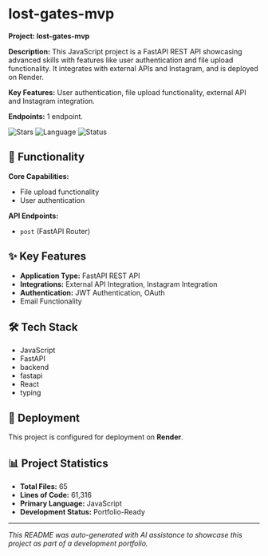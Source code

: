 # lost-gates-mvp

**Project: lost-gates-mvp**

**Description:** This JavaScript project is a FastAPI REST API showcasing advanced skills with features like user authentication and file upload functionality. It integrates with external APIs and Instagram, and is deployed on Render.

**Key Features:** User authentication, file upload functionality, external API and Instagram integration.

**Endpoints:** 1 endpoint.

![Stars](https://img.shields.io/badge/stars-1-yellow)
![Language](https://img.shields.io/badge/language-JavaScript-blue)
![Status](https://img.shields.io/badge/status-Portfolio-Ready-green)

## 🎯 Functionality

**Core Capabilities:**
- File upload functionality
- User authentication

**API Endpoints:**
- `post` (FastAPI Router)

## ✨ Key Features

- **Application Type:** FastAPI REST API
- **Integrations:** External API Integration, Instagram Integration
- **Authentication:** JWT Authentication, OAuth
- Email Functionality

## 🛠️ Tech Stack

- JavaScript
- FastAPI
- backend
- fastapi
- React
- typing

## 🚀 Deployment

This project is configured for deployment on **Render**.

## 📊 Project Statistics

- **Total Files:** 65
- **Lines of Code:** 61,316
- **Primary Language:** JavaScript
- **Development Status:** Portfolio-Ready

---

*This README was auto-generated with AI assistance to showcase this project as part of a development portfolio.*